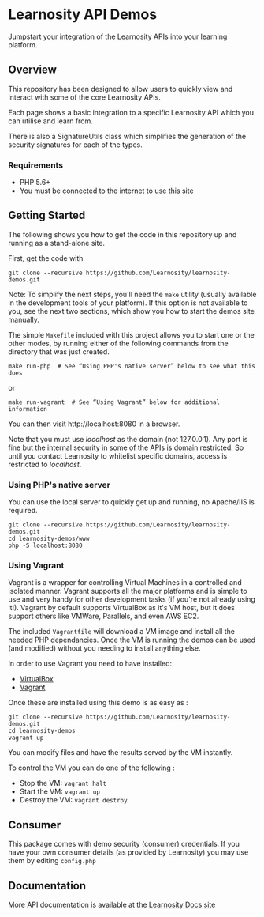 # Learnosity API Demos

Jumpstart your integration of the Learnosity APIs into your learning platform.


## Overview

This repository has been designed to allow users to quickly view and interact with some of the core Learnosity APIs.

Each page shows a basic integration to a specific Learnosity API which you can utilise and learn from.

There is also a SignatureUtils class which simplifies the generation of the security signatures for each of the types.

### Requirements

* PHP 5.6+
* You must be connected to the internet to use this site

## Getting Started

The following shows you how to get the code in this repository up and running as
a stand-alone site.

First, get the code with

    git clone --recursive https://github.com/Learnosity/learnosity-demos.git

Note: To simplify the next steps, you'll need the `make` utility (usually available
in the development tools of your platform). If this option is not available to
you, see the next two sections, which show you how to start the demos site
manually.

The simple `Makefile` included with this project allows you to start one or the other
modes, by running either of the following commands from the
directory that was just created.

    make run-php  # See “Using PHP's native server” below to see what this does

or

    make run-vagrant  # See “Using Vagrant” below for additional information

You can then visit http://localhost:8080 in a browser.

Note that you must use *localhost* as the domain (not 127.0.0.1). Any port is
fine but the internal security in some of the APIs is domain restricted. So
until you contact Learnosity to whitelist specific domains, access is restricted
to *localhost*.

### Using PHP's native server

You can use the local server to quickly get up and running, no Apache/IIS is required.

    git clone --recursive https://github.com/Learnosity/learnosity-demos.git
    cd learnosity-demos/www
    php -S localhost:8080

### Using Vagrant

Vagrant is a wrapper for controlling Virtual Machines in a controlled and
isolated manner. Vagrant supports all the major platforms and is simple to use
and very handy for other development tasks (if you're not already using it!).
Vagrant by default supports VirtualBox as it's VM host, but it does support
others like VMWare, Parallels, and even AWS EC2.

The included `Vagrantfile` will download a VM image and install all the needed
PHP dependancies. Once the VM is running the demos can be used (and modified)
without you needing to install anything else.

In order to use Vagrant you need to have installed:
* [VirtualBox](https://www.virtualbox.org/wiki/Downloads)
* [Vagrant](https://www.vagrantup.com/downloads.html)

Once these are installed using this demo is as easy as :

    git clone --recursive https://github.com/Learnosity/learnosity-demos.git
    cd learnosity-demos
    vagrant up

You can modify files and have the results served by the VM instantly.

To control the VM you can do one of the following :
* Stop the VM: `vagrant halt`
* Start the VM: `vagrant up`
* Destroy the VM: `vagrant destroy`

## Consumer


This package comes with demo security (consumer) credentials. If you have your own consumer details (as provided by Learnosity) you may use them by editing ```config.php```


## Documentation

More API documentation is available at the [Learnosity Docs site](http://docs.learnosity.com)


[homebrew]: https://brew.sh/
